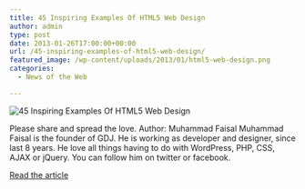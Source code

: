 ```yaml
---
title: 45 Inspiring Examples Of HTML5 Web Design
author: admin
type: post
date: 2013-01-26T17:00:00+00:00
url: /45-inspiring-examples-of-html5-web-design/
featured_image: /wp-content/uploads/2013/01/html5-web-design.png
categories:
  - News of the Web

---
```

<img src="https://i2.wp.com/graphicdesignjunction.com/wp-content/uploads/2013/01/html5-web-design.png?w=700" alt="45 Inspiring Examples Of HTML5 Web Design" data-recalc-dims="1" />

Please share and spread the love. Author: Muhammad Faisal Muhammad Faisal is the founder of GDJ. He is working as developer and designer, since last 8 years. He love all things having to do with WordPress, PHP, CSS, AJAX or jQuery. You can follow him on twitter or facebook.

<a href="http://graphicdesignjunction.com/2013/01/inspiring-html5-web-design/" title="45 Inspiring Examples Of HTML5 Web Design" target="_blank">Read the article</a>